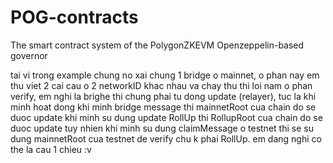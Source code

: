 # POG-contracts
The smart contract system of the PolygonZKEVM Openzeppelin-based governor

tai vi trong example chung no xai chung 1 bridge o mainnet, o phan nay em thu viet 2 cai cau o 2 networkID khac nhau va chay thu thi 
loi nam o phan verify, em nghi la brighe thi chung phai tu dong update (relayer), tuc la khi minh hoat dong
khi minh bridge message thi mainnetRoot cua chain do se duoc update
khi minh su dung update RollUp thi RollupRoot cua chain do se duoc update
tuy nhien khi minh su dung claimMessage o testnet thi se su dung mainnetRoot cua testnet de verify chu k phai RollUp. em dang nghi co the la cau 1 chieu :v